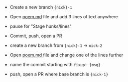 * Create a new branch `{nick}-1`
* Open [poem.md](poem.md) file and add 3 lines of text anywhere

* pause for "Stage hunks/lines"

* Commit, push, open a PR
* create a new branch from `{nick}-1` -> `nick-2`
* Open [poem.md](poem.md) file and change one of the lines further
* name the commit starting with `fixup! {msg}`
* push, open a PR where base branch is `{nick-1}`
